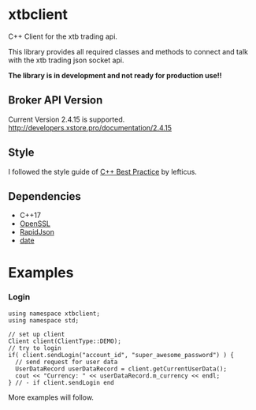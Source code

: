 # xtbclient
C++ Client for the xtb trading api.

This library provides all required classes and methods to connect and talk with the xtb trading json socket api.

**The library is in development and not ready for production use!!**

## Broker API Version
Current Version 2.4.15 is supported. http://developers.xstore.pro/documentation/2.4.15

## Style
I followed the style guide of [C++ Best Practice](https://github.com/lefticus/cppbestpractices) by lefticus. 

## Dependencies
- C++17 
- [OpenSSL](http://openssl.org/)
- [RapidJson](http://rapidjson.org/)
- [date](https://github.com/HowardHinnant/date)

# Examples

### Login
```
using namespace xtbclient;
using namespace std;

// set up client
Client client(ClientType::DEMO);
// try to login
if( client.sendLogin("account_id", "super_awesome_password") ) {
  // send request for user data
  UserDataRecord userDataRecord = client.getCurrentUserData();
  cout << "Currency: " << userDataRecord.m_currency << endl;
} // - if client.sendLogin end
```

More examples will follow.